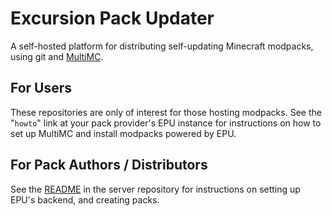 # Excursion Pack Updater
A self-hosted platform for distributing self-updating Minecraft modpacks, using git and [MultiMC](https://multimc.org/).

## For Users
These repositories are only of interest for those hosting modpacks. See the "`howto`" link at your pack provider's EPU instance for instructions on how to set up MultiMC and install modpacks powered by EPU.

## For Pack Authors / Distributors
See the [README](https://github.com/excursion-pack-updater/server/#readme) in the server repository for instructions on setting up EPU's backend, and creating packs.
